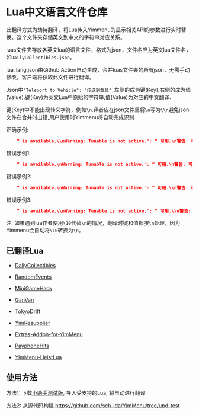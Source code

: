 # Lua中文语言文件仓库

此翻译方式为劫持翻译，将Lua传入Yimmenu的显示相关API的参数进行实时替换。这个文件夹存储英文到中文的字符串对应关系。

luas文件夹存放各英文lua的语言文件，格式为json，文件名应为英文lua文件名，如`DailyCollectibles.json`。

lua_lang.json由Github Action自动生成，合并luas文件夹的所有json，无需手动修改。客户端将获取此文件进行翻译。

Json中`"Teleport to Vehicle": "传送到载具",`左侧的成为键(Key),右侧的成为值(Value).键(Key)为英文Lua中原始的字符串,值(Value)为对应的中文翻译.

键(Key)中不能出现转义字符，例如`\n`.译者应在json文件里将`\n`写为`\\n`避免json文件在合并时出错,用户使用时Yimmenu将自动完成识别.

正确示例:
```json
    " is available.\\nWarning: Tunable is not active.": " 可用.\n警告: 可调整项未激活.",
```
错误示例1:
```json
    " is available.\nWarning: Tunable is not active.": " 可用.\n警告: 可调整项未激活.",
```
错误示例2:
```json
    " is available.\nWarning: Tunable is not active.": " 可用.\\n警告: 可调整项未激活.",
```
错误示例3:
```json
    " is available.\\nWarning: Tunable is not active.": " 可用.\\n警告: 可调整项未激活.",
```

注: 如果遇到lua作者使用`\10`代替`\n`的情况，翻译时键和值都按`\n`处理，因为Yimmenu会自动将`\10`转换为`\n`。

## 已翻译Lua

- [DailyCollectibles](https://github.com/YimMenu-Lua/DailyCollectibles)

- [RandomEvents](https://github.com/YimMenu-Lua/RandomEvents)

- [MiniGameHack](https://github.com/YimMenu-Lua/MiniGameHack)

- [GanVan](https://github.com/YimMenu-Lua/GunVan)

- [TokyoDrift](https://github.com/YimMenu-Lua/TokyoDrift)

- [YimResupplier](https://github.com/YimMenu-Lua/YimResupplier)

- [Extras-Addon-for-YimMenu](https://github.com/Deadlineem/Extras-Addon-for-YimMenu)

- [PayphoneHits](https://github.com/YimMenu-Lua/PayphoneHits)

- [YimMenu-HeistLua](https://github.com/wangzixuank/YimMenu-HeistLua)

## 使用方法

方法1: 下载[小助手测试版](https://github.com/sch-lda/yctest2/releases/tag/CI), 导入受支持的Lua, 将自动进行翻译

方法2: 从源代码构建 https://github.com/sch-lda/YimMenu/tree/upd-test